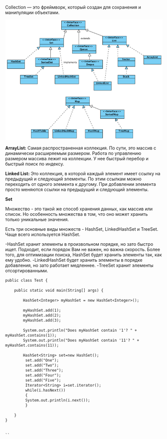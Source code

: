 Collection — это фреймворк, который создан для сохранения и манипуляции объектами.

![](/images/col_3.png)

**ArrayList:**
Самая распространенная коллекция. По сути, это массив с динамически расширяемым размером. Работа по управлению размером массива лежит на коллекции.
У нее быстрый перебор и быстрый поиск по индексу.

**Linked List:**
Это коллекция, в которой каждый элемент имеет ссылку на предыдущий и следующий элементы. По этим ссылкам можно переходить от одного элемента к другому.
При добавлении элемента просто меняются ссылки на предыдущий и следующий элементы.

**Set**

Множество - это такой же способ хранения данных, как массив или список. Но особенность множества в том, что оно может хранить только уникальные значения.

Есть три основные виды множеств - HashSet, LinkedHashSet и TreeSet. Чаще всего используется HashSet. 

-HashSet хранит элементы в произвольном порядке, но зато быстро ищет. Подходит, если порядок Вам не важен, но важна скорость. Более того, для оптимизации поиска, HashSet будет хранить элементы так, как ему удобно.
-LinkedHashSet будет хранить элементы в порядке добавления, но зато работает медленнее.
-TreeSet хранит элементы отсортированными.

```
public class Test {
 
    public static void main(String[] args) {
 
        HashSet<Integer> myHashSet = new HashSet<Integer>();
 
        myHashSet.add(1);
        myHashSet.add(2);
        myHashSet.add(3);
 
        System.out.println("Does myHashSet contain '1'? " + myHashSet.contains(1));
        System.out.println("Does myHashSet contain '11'? " + myHashSet.contains(11));
        
        HashSet<String> set=new HashSet();  
         set.add("One");    
         set.add("Two");    
         set.add("Three");   
         set.add("Four");  
         set.add("Five");  
         Iterator<String> i=set.iterator();  
         while(i.hasNext())  
         {  
         System.out.println(i.next());  
         } 
 
    }
}


``
